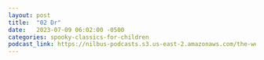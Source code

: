 ```yaml
---
layout: post
title:  "02 Dr"
date:   2023-07-09 06:02:00 -0500
categories: spooky-classics-for-children
podcast_link: https://nilbus-podcasts.s3.us-east-2.amazonaws.com/the-well-trained-mind/Spooky%20Classics%20for%20Children/02%20Dr.%20Heidegger's%20Experiment.mp3
---
```

